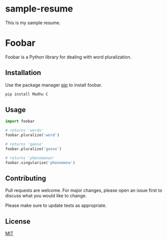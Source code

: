 # sample-resume
This is my sample resume.
# Foobar

Foobar is a Python library for dealing with word pluralization.

## Installation

Use the package manager [pip](https://azure.com/) to install foobar.

```bash
pip install Madhu C
```

## Usage

```python
import foobar

# returns 'words'
foobar.pluralize('word')

# returns 'geese'
foobar.pluralize('goose')

# returns 'phenomenon'
foobar.singularize('phenomena')
```

## Contributing
Pull requests are welcome. For major changes, please open an issue first to discuss what you would like to change.

Please make sure to update tests as appropriate.

## License
[MIT](https://choosealicense.com/licenses/mit/)
